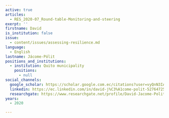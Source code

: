 ```yaml
---
active: true
articles:
  - RES_2020-07_Round-table-Monitoring-and-steering
exerpt: ''
firstname: David
is_institution: false
issue:
  - content/issues/assessing-resilience.md
language:
  - English
lastname: Jácome-Pólit
positions_and_institutions:
  - institution: Quito municipality
    positions:
      - null
social_channels:
  google_scholar: https://scholar.google.com.ec/citations?user=vyQnN3IAAAAJ&hl=es
  linkedin: https://ec.linkedin.com/in/david-j%C3%A1come-polit-52764725
  researchgate: https://www.researchgate.net/profile/David-Jacome-Polit
years:
  - 2020

---
```

